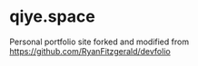 # qiye.space

Personal portfolio site forked and modified from https://github.com/RyanFitzgerald/devfolio
